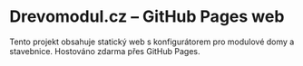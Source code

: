 # Drevomodul.cz – GitHub Pages web

Tento projekt obsahuje statický web s konfigurátorem pro modulové domy a stavebnice. Hostováno zdarma přes GitHub Pages.